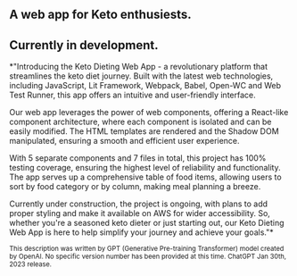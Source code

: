 ## A web app for Keto enthusiests.
## Currently in development.

*"Introducing the Keto Dieting Web App - a revolutionary platform that streamlines the keto diet journey. Built with the latest web technologies, including JavaScript, Lit Framework, Webpack, Babel, Open-WC and Web Test Runner, this app offers an intuitive and user-friendly interface.

Our web app leverages the power of web components, offering a React-like component architecture, where each component is isolated and can be easily modified. The HTML templates are rendered and the Shadow DOM manipulated, ensuring a smooth and efficient user experience.

With 5 separate components and 7 files in total, this project has 100% testing coverage, ensuring the highest level of reliability and functionality. The app serves up a comprehensive table of food items, allowing users to sort by food category or by column, making meal planning a breeze.

Currently under construction, the project is ongoing, with plans to add proper styling and make it available on AWS for wider accessibility. So, whether you're a seasoned keto dieter or just starting out, our Keto Dieting Web App is here to help simplify your journey and achieve your goals."*

<sub>This description was written by GPT (Generative Pre-training Transformer) model created by OpenAI. No specific version number has been provided at this time. ChatGPT Jan 30th, 2023 release.</sub>
